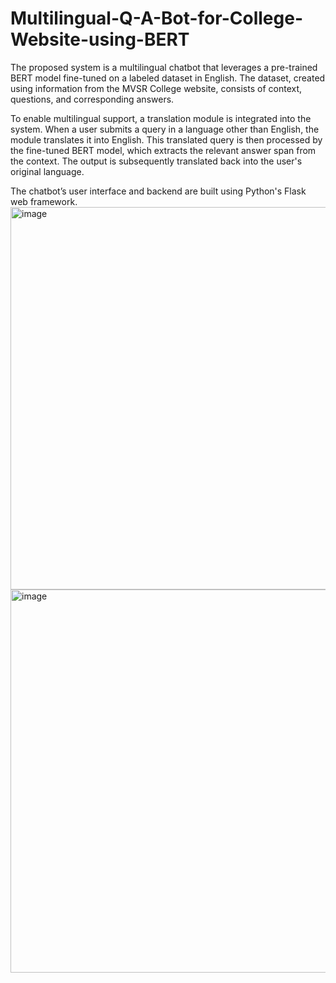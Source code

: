 # Multilingual-Q-A-Bot-for-College-Website-using-BERT
The proposed system is a multilingual chatbot that leverages a pre-trained BERT model fine-tuned on a labeled dataset in English. The dataset, created using information from the MVSR College website, consists of context, questions, and corresponding answers.

To enable multilingual support, a translation module is integrated into the system. When a user submits a query in a language other than English, the module translates it into English. This translated query is then processed by the fine-tuned BERT model, which extracts the relevant answer span from the context. The output is subsequently translated back into the user's original language.

The chatbot’s user interface and backend are built using Python's Flask web framework.
<img width="612" alt="image" src="https://github.com/Harshith0509/Multilingual-Q-A-Bot-for-College-Website-using-BERT/assets/145513499/ff32379f-186e-43d1-a700-4c9614810d87">
<img width="613" alt="image" src="https://github.com/Harshith0509/Multilingual-Q-A-Bot-for-College-Website-using-BERT/assets/145513499/7042e9b8-531f-4b33-ad1f-de6941e49f9f">

